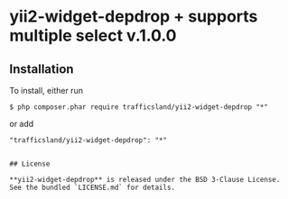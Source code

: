 yii2-widget-depdrop + supports multiple select v.1.0.0
===================

## Installation

To install, either run

```
$ php composer.phar require trafficsland/yii2-widget-depdrop "*"
```

or add

```
"trafficsland/yii2-widget-depdrop": "*"
```

```

## License

**yii2-widget-depdrop** is released under the BSD 3-Clause License. See the bundled `LICENSE.md` for details.
